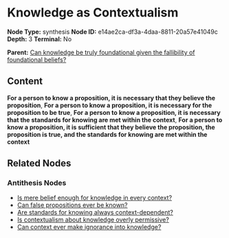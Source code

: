 # Knowledge as Contextualism

**Node Type:** synthesis
**Node ID:** e14ae2ca-df3a-4daa-8811-20a57e41049c
**Depth:** 3
**Terminal:** No

**Parent:** [Can knowledge be truly foundational given the fallibility of foundational beliefs?](can-knowledge-be-truly-foundational-given-the-fallibility-of-foundational-beliefs-antithesis-c00e6f0a-343f-42e3-83b9-5fc1013b2b81.md)

## Content

**For a person to know a proposition, it is necessary that they believe the proposition**, **For a person to know a proposition, it is necessary for the proposition to be true**, **For a person to know a proposition, it is necessary that the standards for knowing are met within the context**, **For a person to know a proposition, it is sufficient that they believe the proposition, the proposition is true, and the standards for knowing are met within the context**

## Related Nodes

### Antithesis Nodes

- [Is mere belief enough for knowledge in every context?](is-mere-belief-enough-for-knowledge-in-every-context-antithesis-d40541e3-f9f5-4ffc-9d72-9999e148bd96.md)
- [Can false propositions ever be known?](can-false-propositions-ever-be-known-antithesis-b84a2075-3e48-4474-a2c7-bccc55da4263.md)
- [Are standards for knowing always context-dependent?](are-standards-for-knowing-always-context-dependent-antithesis-2251d813-0fe2-4dc2-b96f-6074bf86f4c4.md)
- [Is contextualism about knowledge overly permissive?](is-contextualism-about-knowledge-overly-permissive-antithesis-18f638c6-660b-4c1e-ad73-ee551b513f9a.md)
- [Can context ever make ignorance into knowledge?](can-context-ever-make-ignorance-into-knowledge-antithesis-97721809-a51a-4372-9d65-038707990a41.md)
